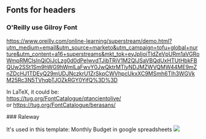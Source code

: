 ## Fonts for headers
### O'Reilly use Gilroy Font  
<https://www.oreilly.com/online-learning/superstream/demo.html?utm_medium=email&utm_source=marketo&utm_campaign=tofu+global+nurture&utm_content=a16+superstreams&mkt_tok=eyJpIjoiTldZeVpURm1aVGRoWmpRMCIsInQiOiJcLzg0d0dPelwvdTJibTRjV1M2QlJSaVBQdUxHTUtHbkFBQUw2SSt1Sm9hWG9hWmlLaFwvY0JwQktrMTlyNDJMZWVQMW44ME9mZnZDcHJ1TDEyQ29mUDJNczkrU1ZrSkpCWVhpcUkxXC9MSmh6Tlh3WGVkM25Rc3N5TVhqbTJOZkRGY0YifQ%3D%3D>

In LaTeX, it could be:  
<https://tug.org/FontCatalogue/qtancientolive/>  
or <https://tug.org/FontCatalogue/berasans/> 

### Raleway

It's used in this template:
Monthly Budget in google spreadsheets
![](https://www.tug.org/FontCatalogue/raleway/raleway-4.png)



